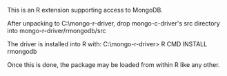 This is an R extension supporting access to MongoDB.

After unpacking to C:\mongo-r-driver, drop mongo-c-driver's src directory into mongo-r-driver/rmongodb/src

The driver is installed into R with:
C:\mongo-r-driver> R CMD INSTALL rmongodb

Once this is done, the package may be loaded from within R like any other.
